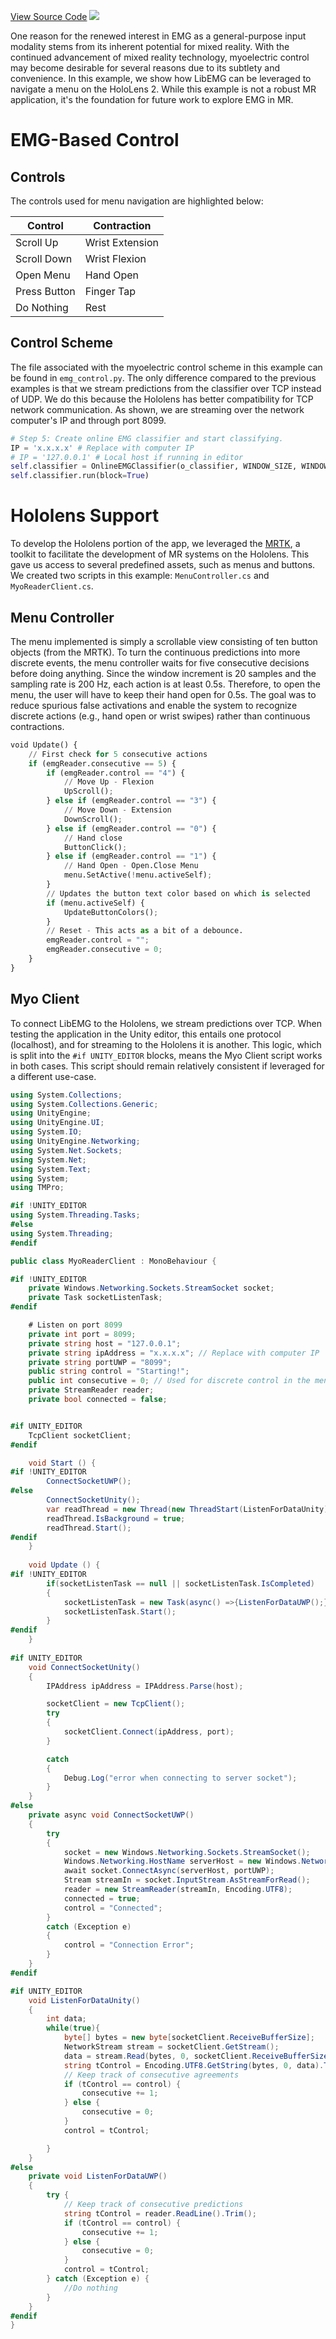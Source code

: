 [View Source Code](https://github.com/eeddy/LibEMG_MixedReality_Showcase)
![](mr.gif)

One reason for the renewed interest in EMG as a general-purpose input modality stems from its inherent potential for mixed reality. With the continued advancement of mixed reality technology, myoelectric control may become desirable for several reasons due to its subtlety and convenience. In this example, we show how LibEMG can be leveraged to navigate a menu on the HoloLens 2. While this example is not a robust MR application, it's the foundation for future work to explore EMG in MR.

# EMG-Based Control

## Controls
The controls used for menu navigation are highlighted below:

| Control| Contraction |
| --- | --- |
| Scroll Up | Wrist Extension | 
| Scroll Down | Wrist Flexion |
| Open Menu | Hand Open | 
| Press Button | Finger Tap | 
| Do Nothing | Rest |

## Control Scheme
The file associated with the myoelectric control scheme in this example can be found in `emg_control.py`. The only difference compared to the previous examples is that we stream predictions from the classifier over TCP instead of UDP. We do this because the Hololens has better compatibility for TCP network communication. As shown, we are streaming over the network computer's IP and through port 8099.

```Python
# Step 5: Create online EMG classifier and start classifying.
IP = 'x.x.x.x' # Replace with computer IP 
# IP = '127.0.0.1' # Local host if running in editor
self.classifier = OnlineEMGClassifier(o_classifier, WINDOW_SIZE, WINDOW_INCREMENT, self.odh, feature_list, ip=IP, port=8099, tcp=True, std_out=True)
self.classifier.run(block=True)
```

# Hololens Support 
To develop the Hololens portion of the app, we leveraged the [MRTK](https://learn.microsoft.com/en-us/windows/mixed-reality/mrtk-unity/mrtk2/?view=mrtkunity-2022-05), a toolkit to facilitate the development of MR systems on the Hololens. This gave us access to several predefined assets, such as menus and buttons. We created two scripts in this example: `MenuController.cs` and `MyoReaderClient.cs`. 

## Menu Controller
The menu implemented is simply a scrollable view consisting of ten button objects (from the MRTK). To turn the continuous predictions into more discrete events, the menu controller waits for five consecutive decisions before doing anything. Since the window increment is 20 samples and the sampling rate is 200 Hz, each action is at least 0.5s. Therefore, to open the menu, the user will have to keep their hand open for 0.5s. The goal was to reduce spurious false activations and enable the system to recognize discrete actions (e.g., hand open or wrist swipes) rather than continuous contractions.

```Python
void Update() {
    // First check for 5 consecutive actions
    if (emgReader.consecutive == 5) {
        if (emgReader.control == "4") {
            // Move Up - Flexion
            UpScroll();
        } else if (emgReader.control == "3") {
            // Move Down - Extension
            DownScroll();
        } else if (emgReader.control == "0") {
            // Hand close
            ButtonClick();
        } else if (emgReader.control == "1") {
            // Hand Open - Open.Close Menu
            menu.SetActive(!menu.activeSelf);
        }
        // Updates the button text color based on which is selected
        if (menu.activeSelf) {
            UpdateButtonColors();
        }
        // Reset - This acts as a bit of a debounce.
        emgReader.control = ""; 
        emgReader.consecutive = 0;
    }
}
```
## Myo Client 
To connect LibEMG to the Hololens, we stream predictions over TCP. When testing the application in the Unity editor, this entails one protocol (localhost), and for streaming to the Hololens it is another. This logic, which is split into the `#if UNITY_EDITOR` blocks, means the Myo Client script works in both cases. This script should remain relatively consistent if leveraged for a different use-case.

```C#
using System.Collections;
using System.Collections.Generic;
using UnityEngine;
using UnityEngine.UI;
using System.IO;
using UnityEngine.Networking;
using System.Net.Sockets;
using System.Net;
using System.Text;
using System;
using TMPro;

#if !UNITY_EDITOR
using System.Threading.Tasks;
#else 
using System.Threading;
#endif

public class MyoReaderClient : MonoBehaviour {

#if !UNITY_EDITOR
    private Windows.Networking.Sockets.StreamSocket socket;
    private Task socketListenTask;
#endif

    # Listen on port 8099
    private int port = 8099;
    private string host = "127.0.0.1";
    private string ipAddress = "x.x.x.x"; // Replace with computer IP
    private string portUWP = "8099";
    public string control = "Starting!";
    public int consecutive = 0; // Used for discrete control in the menucontroller
    private StreamReader reader;
    private bool connected = false;


#if UNITY_EDITOR
    TcpClient socketClient;
#endif

    void Start () {
#if !UNITY_EDITOR
        ConnectSocketUWP();
#else
        ConnectSocketUnity();
        var readThread = new Thread(new ThreadStart(ListenForDataUnity));
        readThread.IsBackground = true;
        readThread.Start();
#endif
    }
    
    void Update () {
#if !UNITY_EDITOR
        if(socketListenTask == null || socketListenTask.IsCompleted)
        {
            socketListenTask = new Task(async() =>{ListenForDataUWP();});
            socketListenTask.Start();
        }
#endif
    }
    
#if UNITY_EDITOR
    void ConnectSocketUnity()
    {
        IPAddress ipAddress = IPAddress.Parse(host);

        socketClient = new TcpClient();
        try
        {
            socketClient.Connect(ipAddress, port);
        }

        catch
        {
            Debug.Log("error when connecting to server socket");
        }
    }
#else
    private async void ConnectSocketUWP()
    {
        try
        {
            socket = new Windows.Networking.Sockets.StreamSocket();
            Windows.Networking.HostName serverHost = new Windows.Networking.HostName(ipAddress);
            await socket.ConnectAsync(serverHost, portUWP);
            Stream streamIn = socket.InputStream.AsStreamForRead();
            reader = new StreamReader(streamIn, Encoding.UTF8);
            connected = true;
            control = "Connected";
        }
        catch (Exception e)
        {
            control = "Connection Error";
        }
    }
#endif

#if UNITY_EDITOR
    void ListenForDataUnity()
    {
        int data;
        while(true){
            byte[] bytes = new byte[socketClient.ReceiveBufferSize];
            NetworkStream stream = socketClient.GetStream();
            data = stream.Read(bytes, 0, socketClient.ReceiveBufferSize);
            string tControl = Encoding.UTF8.GetString(bytes, 0, data).Trim();
            // Keep track of consecutive agreements
            if (tControl == control) {
                consecutive += 1; 
            } else {
                consecutive = 0;
            }
            control = tControl;

        }
    }
#else
    private void ListenForDataUWP()
    {
        try {
            // Keep track of consecutive predictions
            string tControl = reader.ReadLine().Trim();
            if (tControl == control) {
                consecutive += 1; 
            } else {
                consecutive = 0;
            }
            control = tControl;
        } catch (Exception e) {
            //Do nothing
        }
    }
#endif
}
```